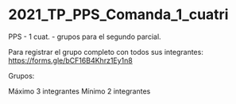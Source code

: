 # 2021_TP_PPS_Comanda_1_cuatri
PPS - 1 cuat. - grupos para el segundo parcial.

Para registrar el grupo completo con todos sus integrantes: https://forms.gle/bCF16B4Khrz1Ey1n8

Grupos:

Máximo 3 integrantes
Mínimo 2 integrantes

